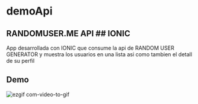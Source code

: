 # demoApi

## RANDOMUSER.ME API ## IONIC
App desarrollada con IONIC que consume la api de RANDOM USER GENERATOR y muestra los usuarios en una lista asi como tambien el
detall de su perfil

## Demo
![ezgif com-video-to-gif](https://user-images.githubusercontent.com/29106855/42051493-d601310c-7ad1-11e8-9ead-c8846181a9d2.gif)

